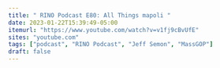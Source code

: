 ```yaml
---
title: " RINO Podcast E80: All Things mapoli "
date: 2023-01-22T15:39:49-05:00
itemurl: "https://www.youtube.com/watch?v=v1fj9cBvUfE"
sites: "youtube.com"
tags: ["podcast", "RINO Podcast", "Jeff Semon", "MassGOP"]
draft: false
---
```


